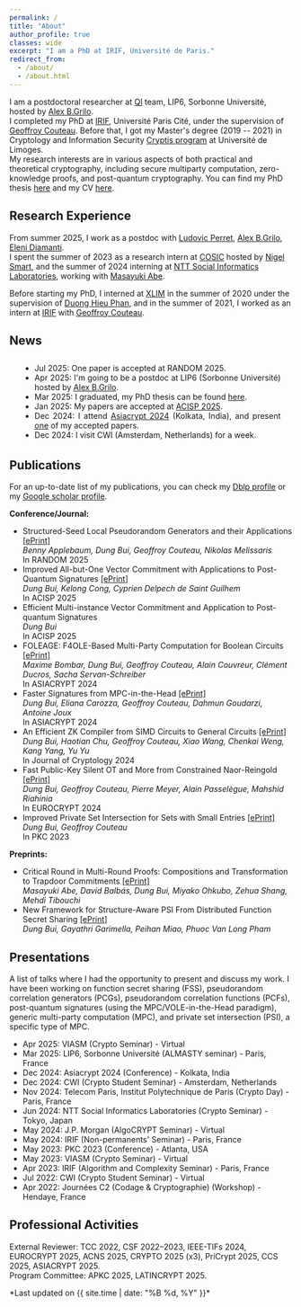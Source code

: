 ```yaml
---
permalink: /
title: "About"
author_profile: true
classes: wide
excerpt: "I am a PhD at IRIF, Université de Paris."
redirect_from: 
  - /about/
  - /about.html
---
```

<style>
div {
  text-align: justify;
  text-justify: inter-word;
}
</style>
<style>
    .scrollable {
      width: 100%;           /* Set the width to match the page width */
      max-width: 100%;       /* Prevent overflow beyond the page width */
      height: 150px;         /* Fixed height for vertical scrolling */
      overflow-y: scroll;    /* Enable vertical scrolling */
      border: 1px solid transparent; /* Optional: Add a border for visibility */
      box-sizing: border-box; /* Include padding and border in the width */
      padding: 10px 20px 0px;         /* Optional: Add padding for spacing */
    }
  .scrollable ul {
    margin: 0;        /* Remove default margin for the list */
  }
  </style>
  
I am a postdoctoral researcher at [QI](https://qi.lip6.fr/fr/team/) team, LIP6, Sorbonne Université, hosted by <a href="https://abgrilo.github.io/">Alex B.Grilo</a>.<br>
I completed my PhD at [IRIF](https://www.irif.fr/), Université Paris Cité, under the supervision of [Geoffroy Couteau](https://geoffroycouteau.github.io/). Before that, I got my Master's degree (2019 -- 2021) in Cryptology and Information Security [Cryptis program](https://www.cryptis.fr/) at Université de Limoges. <br>
My research interests are in various aspects of both practical and theoretical cryptography, including secure multiparty computation, zero-knowledge proofs, and post-quantum cryptography. You can find my PhD thesis <a href="files/thesis.pdf">here</a> and my CV <a href="files/CV.pdf">here</a>.

## Research Experience
From summer 2025, I work as a postdoc with <a href="https://www.lre.epita.fr/perso/ludovic-perret/"> Ludovic Perret</a>, <a href="https://abgrilo.github.io/">Alex B.Grilo</a>, <a href="https://largo.lip6.fr/~ediamanti/"> Eleni Diamanti</a>.<br>
I spent the summer of 2023 as a research intern at [COSIC](https://www.esat.kuleuven.be/cosic/) hosted by [Nigel Smart](https://nigelsmart.github.io/), and the summer of 2024 interning at [NTT Social Informatics Laboratories](https://www.rd.ntt/e/sil/), working with [Masayuki Abe](https://security-kouza.github.io/nanacov/). <br>

Before starting my PhD, I interned at [XLIM](https://www.xlim.fr/en) in the summer of 2020 under the supervision of [Duong Hieu Phan](https://www.di.ens.fr/users/phan/index.html), and in the summer of 2021, I worked as an intern at [IRIF](https://www.irif.fr/) with [Geoffroy Couteau](https://geoffroycouteau.github.io/).

## News
<div class="scrollable">
  <ul>
    <li>Jul 2025: One paper is accepted at RANDOM 2025.</li>
    <li>Apr 2025: I'm going to be a postdoc at LIP6 (Sorbonne Université) hosted by <a href="https://abgrilo.github.io/">Alex B.Grilo</a>.</li>
    <li>Mar 2025: I graduated, my PhD thesis can be found <a href="files/thesis.pdf">here</a>. </li>
    <li>Jan 2025: My papers are accepted at <a href="https://uow-ic2.github.io/acisp2025/cfp.html">ACISP 2025</a>.</li>
    <li>Dec 2024: I attend <a href="https://asiacrypt.iacr.org/2024/">Asiacrypt 2024</a> (Kolkata, India), and present <a href="https://eprint.iacr.org/2024/252">one</a> of my accepted papers.</li>
    <li>Dec 2024: I visit CWI (Amsterdam, Netherlands) for a week.</li>
    <li>Aug 2024: Two papers are accepted at <a href="https://asiacrypt.iacr.org/2024/">Asiacrypt 2024</a>.</li>
    <li>Jun-Aug 2024: I intern at <a href="https://www.rd.ntt/e/sil/">NTT Social Informatics Laboratories</a>, working with <a href="https://security-kouza.github.io/nanacov/">Masayuki Abe</a>.</li>
  </ul>
</div>

## Publications
For an up-to-date list of my publications, you can check my [Dblp profile](https://dblp.uni-trier.de/pid/127/1711.html) or my [Google scholar profile](https://scholar.google.com/citations?user=StGOHMUAAAAJ&hl=en&authuser=1).

**Conference/Journal:**
- Structured-Seed Local Pseudorandom Generators and their Applications [[ePrint]](https://eprint.iacr.org/2024/1027)  
  *Benny Applebaum, Dung Bui, Geoffroy Couteau, Nikolas Melissaris* <br>
  In RANDOM 2025
- Improved All-but-One Vector Commitment with Applications to Post-Quantum Signatures [[ePrint]](https://eprint.iacr.org/2024/097)  
  *Dung Bui, Kelong Cong, Cyprien Delpech de Saint Guilhem* <br>
  In ACISP 2025
- Efficient Multi-instance Vector Commitment and Application to Post-quantum Signatures <br>
  *Dung Bui* <br>
  In ACISP 2025
- FOLEAGE: F4OLE-Based Multi-Party Computation for Boolean Circuits [[ePrint]](https://eprint.iacr.org/2024/429)  
  *Maxime Bombar, Dung Bui, Geoffroy Couteau, Alain Couvreur, Clément Ducros, Sacha Servan-Schreiber*  
  In ASIACRYPT 2024
- Faster Signatures from MPC-in-the-Head [[ePrint]](https://eprint.iacr.org/2024/252)  
  *Dung Bui, Eliana Carozza, Geoffroy Couteau, Dahmun Goudarzi, Antoine Joux*  
  In ASIACRYPT 2024
- An Efficient ZK Compiler from SIMD Circuits to General Circuits [[ePrint]](https://eprint.iacr.org/2023/1610)  
  *Dung Bui, Haotian Chu, Geoffroy Couteau, Xiao Wang, Chenkai Weng, Kang Yang, Yu Yu*  
  In Journal of Cryptology 2024
- Fast Public-Key Silent OT and More from Constrained Naor-Reingold [[ePrint]](https://eprint.iacr.org/2024/178)  
  *Dung Bui, Geoffroy Couteau, Pierre Meyer, Alain Passelègue, Mahshid Riahinia*  
  In EUROCRYPT 2024
- Improved Private Set Intersection for Sets with Small Entries [[ePrint]](https://eprint.iacr.org/2022/334)  
  *Dung Bui, Geoffroy Couteau*  
  In PKC 2023

**Preprints:**
- Critical Round in Multi-Round Proofs: Compositions and Transformation to Trapdoor Commitments [[ePrint]](https://eprint.iacr.org/2024/1766)  
  *Masayuki Abe, David Balbás, Dung Bui, Miyako Ohkubo, Zehua Shang, Mehdi Tibouchi*
- New Framework for Structure-Aware PSI From Distributed Function Secret Sharing [[ePrint]](https://eprint.iacr.org/2025/907)<br>
  *Dung Bui, Gayathri Garimella, Peihan Miao, Phuoc Van Long Pham*



## Presentations
A list of talks where I had the opportunity to present and discuss my work. I have been working on function secret sharing (FSS), pseudorandom correlation generators (PCGs), pseudorandom correlation functions (PCFs), post-quantum signatures (using the MPC/VOLE-in-the-Head paradigm), generic multi-party computation (MPC), and private set intersection (PSI), a specific type of MPC.

- Apr 2025: VIASM (Crypto Seminar) - Virtual
- Mar 2025: LIP6, Sorbonne Université (ALMASTY seminar) - Paris, France
- Dec 2024: Asiacrypt 2024 (Conference) - Kolkata, India
- Dec 2024: CWI (Crypto Student Seminar) - Amsterdam, Netherlands
- Nov 2024: Telecom Paris, Institut Polytechnique de Paris (Crypto Day) - Paris, France
- Jun 2024: NTT Social Informatics Laboratories (Crypto Seminar) - Tokyo, Japan
- May 2024: J.P. Morgan (AlgoCRYPT Seminar) - Virtual
- May 2024: IRIF (Non-permanents' Seminar) - Paris, France
- May 2023: PKC 2023 (Conference) - Atlanta, USA
- May 2023: VIASM (Crypto Seminar) - Virtual
- Apr 2023: IRIF (Algorithm and Complexity Seminar) - Paris, France
- Jul 2022: CWI (Crypto Student Seminar) - Virtual
- Apr 2022: Journées C2 (Codage & Cryptographie) (Workshop) - Hendaye, France

## Professional Activities
External Reviewer: TCC 2022, CSF 2022–2023, IEEE-TIFs 2024, EUROCRYPT 2025, ACNS 2025, CRYPTO 2025 (x3), PriCrypt 2025, CCS 2025, ASIACRYPT 2025.<br>
Program Committee: APKC 2025, LATINCRYPT 2025.

<p> *Last updated on {{ site.time | date: "%B %d, %Y" }}* </p>
